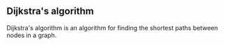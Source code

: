 ## Dijkstra's algorithm

Dijkstra's algorithm is an algorithm for finding the shortest paths between nodes in a graph.
